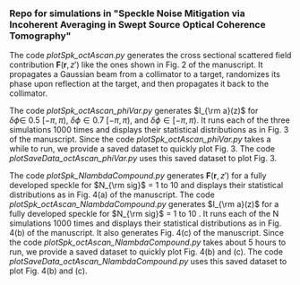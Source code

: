 ### Repo for simulations in "Speckle Noise Mitigation via Incoherent Averaging in Swept Source Optical Coherence Tomography"

The code *plotSpk_octAscan.py* generates the cross sectional scattered field contribution $\textbf{F}(\textbf{r}, z')$ like the ones shown in Fig. 2 of the manuscript. It propagates a Gaussian beam from a collimator to a target, randomizes its phase upon reflection at the target, and then propagates it back to the collimator.

The code *plotSpk_octAscan_phiVar.py* generates $I_{\rm a}(z)$ for $\delta \phi \in ~0.5~[-\pi, \pi)$, $\delta \phi \in 0.7~[-\pi, \pi)$, and $\delta \phi \in [-\pi, \pi)$. It runs each of the three simulations 1000 times and displays their statistical distributions as in Fig. 3 of the manuscript. Since the code *plotSpk_octAscan_phiVar.py* takes a while to run, we provide a saved dataset to quickly plot Fig. 3. The code *plotSaveData_octAscan_phiVar.py* uses this saved dataset to plot Fig. 3.


The code *plotSpk_NlambdaCompound.py* generates $\textbf{F}(\textbf{r}, z')$ for a fully developed speckle for $N_{\rm sig}$ = 1 to 10 and displays their statistical distributions as in Fig. 4(a) of the manuscript. The code *plotSpk_octAscan_NlambdaCompound.py* generates $I_{\rm a}(z)$ for a fully developed speckle for $N_{\rm sig}$ = 1 to 10 . It runs each of the N simulations 1000 times and displays their statistical distributions as in Fig. 4(b) of the manuscript. It also generates Fig. 4(c) of the manuscript. Since the code *plotSpk_octAscan_NlambdaCompound.py* takes about 5 hours to run, we provide a saved dataset to quickly plot Fig. 4(b) and (c). The code *plotSaveData_octAscan_NlambdaCompound.py* uses this saved dataset to plot Fig. 4(b) and (c).